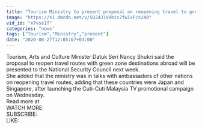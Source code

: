 ```yaml
---
title: "Tourism Ministry to present proposal on reopening travel to green zones"
image: "https://s1.dmcdn.net/v/SQJ4J1VHbis7fwIxP/x240"
vid_id: "x7vse1f"
categories: "news"
tags: ["Tourism","Ministry","present"]
date: "2020-08-27T12:05:07+03:00"
---
```

Tourism, Arts and Culture Minister Datuk Seri Nancy Shukri said the proposal to reopen travel routes with green zone destinations abroad will be presented to the National Security Council next week.  <br>She added that the ministry was in talks with ambassadors of other nations on reopening travel routes, adding that these countries were Japan and Singapore, after launching the Cuti-Cuti Malaysia TV promotional campaign on Wednesday.  <br>Read more at   <br>WATCH MORE:   <br>SUBSCRIBE:   <br>LIKE: 
